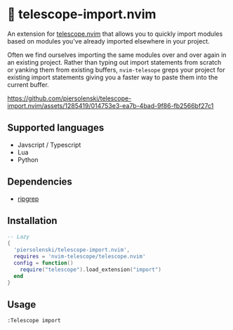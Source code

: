 # 🚢 telescope-import.nvim

An extension for [telescope.nvim](https://github.com/nvim-telescope/telescope.nvim)
that allows you to quickly import modules based on modules you've already imported elsewhere in your project.

Often we find ourselves importing the same modules over and over again in an existing project. Rather than typing out import statements from scratch or yanking them from existing buffers, `nvim-telesope` greps your project for existing import statements giving you a faster way to paste them into the current buffer.

https://github.com/piersolenski/telescope-import.nvim/assets/1285419/014753e3-ea7b-4bad-9f86-fb2566bf27c1

## Supported languages

- Javscript / Typescript
- Lua
- Python

## Dependencies

- [ripgrep](https://github.com/BurntSushi/ripgrep)

## Installation

```lua
-- Lazy
{
  'piersolenski/telescope-import.nvim',
  requires = 'nvim-telescope/telescope.nvim'
  config = function()
    require("telescope").load_extension("import")
  end
}
```

## Usage

```
:Telescope import
```
